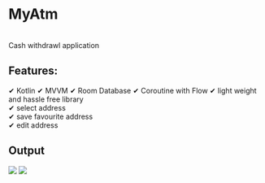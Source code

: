 <h1>MyAtm</h1><br> 
Cash withdrawl application

<h2>Features:</h2>
✔ Kotlin ✔ MVVM ✔ Room Database ✔ Coroutine with Flow ✔ light weight and hassle free library<br>
✔ select address<br>
✔ save favourite address<br>
✔ edit address<br>

## Output

![](https://github.com/1211amarsingh/MyAtm/doc/blob/master/Screenshot1.jpg)
![](https://github.com/1211amarsingh/MyAtm/doc/blob/master/Screenshot2.jpg)
